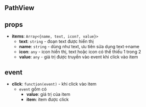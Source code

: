 ## PathView

## props

* **items**: `Array<{name, text, icon?, value}>`
  * **text**: `string` - đoạn text được hiển thị
  * **name**: `string` - dùng như text, ưu tiên sửa dụng text->name
  * **icon**: `any` - icon hiển thị, text hoặc icon có thể thiếu 1 trong 2
  * **value**: `any` - giá trị được truyền vào event khi click vào item

## event

* **click**: `function(event)` - khi click vào item
    * `event` gồm có
      * **value**: giá trị của item
      * **item**: item được click